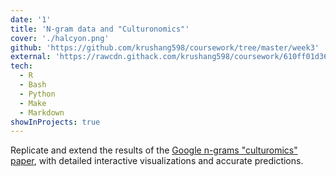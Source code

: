 ```yaml
---
date: '1'
title: 'N-gram data and "Culturonomics"'
cover: './halcyon.png'
github: 'https://github.com/krushang598/coursework/tree/master/week3'
external: 'https://rawcdn.githack.com/krushang598/coursework/610ff01d366c280b676db5e57bf37081d7431b55/week3/ngrams/05_final_report.html'
tech:
  - R
  - Bash
  - Python
  - Make
  - Markdown
showInProjects: true
---
```


Replicate and extend the results of the [Google n-grams "culturomics" paper](https://science.sciencemag.org/content/331/6014/176), with detailed interactive visualizations and accurate predictions.